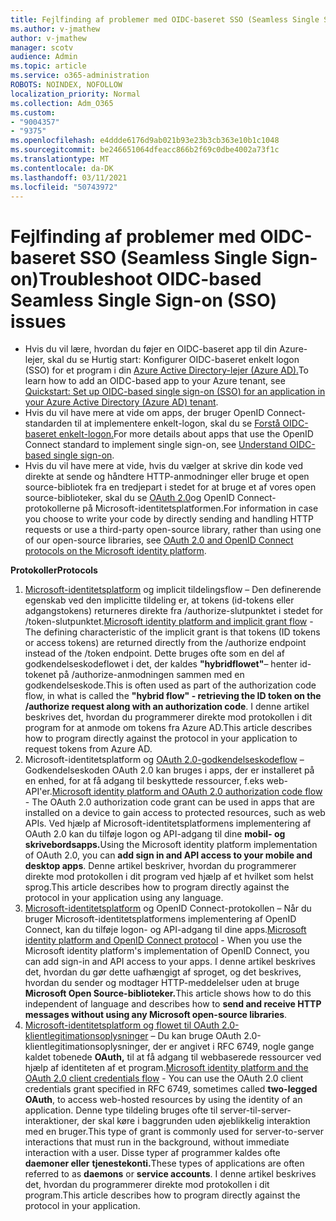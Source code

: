 ```yaml
---
title: Fejlfinding af problemer med OIDC-baseret SSO (Seamless Single Sign-on)
ms.author: v-jmathew
author: v-jmathew
manager: scotv
audience: Admin
ms.topic: article
ms.service: o365-administration
ROBOTS: NOINDEX, NOFOLLOW
localization_priority: Normal
ms.collection: Adm_O365
ms.custom:
- "9004357"
- "9375"
ms.openlocfilehash: e4ddde6176d9ab021b93e23b3cb363e10b1c1048
ms.sourcegitcommit: be246651064dfeacc866b2f69c0dbe4002a73f1c
ms.translationtype: MT
ms.contentlocale: da-DK
ms.lasthandoff: 03/11/2021
ms.locfileid: "50743972"
---
```

# <a name="troubleshoot-oidc-based-seamless-single-sign-on-sso-issues"></a><span data-ttu-id="c267d-102">Fejlfinding af problemer med OIDC-baseret SSO (Seamless Single Sign-on)</span><span class="sxs-lookup"><span data-stu-id="c267d-102">Troubleshoot OIDC-based Seamless Single Sign-on (SSO) issues</span></span>

- <span data-ttu-id="c267d-103">Hvis du vil lære, hvordan du føjer en OIDC-baseret app til din Azure-lejer, skal du se Hurtig start: Konfigurer OIDC-baseret enkelt logon (SSO) for et program i din [Azure Active Directory-lejer (Azure AD).](https://docs.microsoft.com/azure/active-directory/manage-apps/add-application-portal-setup-oidc-sso)</span><span class="sxs-lookup"><span data-stu-id="c267d-103">To learn how to add an OIDC-based app to your Azure tenant, see [Quickstart: Set up OIDC-based single sign-on (SSO) for an application in your Azure Active Directory (Azure AD) tenant](https://docs.microsoft.com/azure/active-directory/manage-apps/add-application-portal-setup-oidc-sso).</span></span>
- <span data-ttu-id="c267d-104">Hvis du vil have mere at vide om apps, der bruger OpenID Connect-standarden til at implementere enkelt-logon, skal du se [Forstå OIDC-baseret enkelt-logon.](https://docs.microsoft.com/azure/active-directory/manage-apps/configure-oidc-single-sign-on)</span><span class="sxs-lookup"><span data-stu-id="c267d-104">For more details about apps that use the OpenID Connect standard to implement single sign-on, see [Understand OIDC-based single sign-on](https://docs.microsoft.com/azure/active-directory/manage-apps/configure-oidc-single-sign-on).</span></span>
- <span data-ttu-id="c267d-105">Hvis du vil have mere at vide, hvis du vælger at skrive din kode ved direkte at sende og håndtere HTTP-anmodninger eller bruge et open source-bibliotek fra en tredjepart i stedet for at bruge et af vores open source-biblioteker, skal du se [OAuth 2.0](https://docs.microsoft.com/azure/active-directory/develop/active-directory-v2-protocols)og OpenID Connect-protokollerne på Microsoft-identitetsplatformen.</span><span class="sxs-lookup"><span data-stu-id="c267d-105">For information in case you choose to write your code by directly sending and handling HTTP requests or use a third-party open-source library, rather than using one of our open-source libraries, see [OAuth 2.0 and OpenID Connect protocols on the Microsoft identity platform](https://docs.microsoft.com/azure/active-directory/develop/active-directory-v2-protocols).</span></span>

<span data-ttu-id="c267d-106">**Protokoller**</span><span class="sxs-lookup"><span data-stu-id="c267d-106">**Protocols**</span></span>

1. <span data-ttu-id="c267d-107">[Microsoft-identitetsplatform](https://docs.microsoft.com/azure/active-directory/develop/v2-oauth2-implicit-grant-flow) og implicit tildelingsflow – Den definerende egenskab ved den implicitte tildeling er, at tokens (id-tokens eller adgangstokens) returneres direkte fra /authorize-slutpunktet i stedet for /token-slutpunktet.</span><span class="sxs-lookup"><span data-stu-id="c267d-107">[Microsoft identity platform and implicit grant flow](https://docs.microsoft.com/azure/active-directory/develop/v2-oauth2-implicit-grant-flow) - The defining characteristic of the implicit grant is that tokens (ID tokens or access tokens) are returned directly from the /authorize endpoint instead of the /token endpoint.</span></span> <span data-ttu-id="c267d-108">Dette bruges ofte som en del af godkendelseskodeflowet i det, der kaldes **"hybridflowet"**– henter id-tokenet på /authorize-anmodningen sammen med en godkendelseskode.</span><span class="sxs-lookup"><span data-stu-id="c267d-108">This is often used as part of the authorization code flow, in what is called the **"hybrid flow" - retrieving the ID token on the /authorize request along with an authorization code**.</span></span> <span data-ttu-id="c267d-109">I denne artikel beskrives det, hvordan du programmerer direkte mod protokollen i dit program for at anmode om tokens fra Azure AD.</span><span class="sxs-lookup"><span data-stu-id="c267d-109">This article describes how to program directly against the protocol in your application to request tokens from Azure AD.</span></span>
2. <span data-ttu-id="c267d-110">Microsoft-identitetsplatform og [OAuth 2.0-godkendelseskodeflow](https://docs.microsoft.com/azure/active-directory/develop/v2-oauth2-auth-code-flow) – Godkendelseskoden OAuth 2.0 kan bruges i apps, der er installeret på en enhed, for at få adgang til beskyttede ressourcer, f.eks web-API'er.</span><span class="sxs-lookup"><span data-stu-id="c267d-110">[Microsoft identity platform and OAuth 2.0 authorization code flow](https://docs.microsoft.com/azure/active-directory/develop/v2-oauth2-auth-code-flow) - The OAuth 2.0 authorization code grant can be used in apps that are installed on a device to gain access to protected resources, such as web APIs.</span></span> <span data-ttu-id="c267d-111">Ved hjælp af Microsoft-identitetsplatformens implementering af OAuth 2.0 kan du tilføje logon og API-adgang til dine **mobil- og skrivebordsapps.**</span><span class="sxs-lookup"><span data-stu-id="c267d-111">Using the Microsoft identity platform implementation of OAuth 2.0, you can **add sign in and API access to your mobile and desktop apps**.</span></span> <span data-ttu-id="c267d-112">Denne artikel beskriver, hvordan du programmerer direkte mod protokollen i dit program ved hjælp af et hvilket som helst sprog.</span><span class="sxs-lookup"><span data-stu-id="c267d-112">This article describes how to program directly against the protocol in your application using any language.</span></span>
3. <span data-ttu-id="c267d-113">[Microsoft-identitetsplatform](https://docs.microsoft.com/azure/active-directory/develop/v2-protocols-oidc) og OpenID Connect-protokollen – Når du bruger Microsoft-identitetsplatformens implementering af OpenID Connect, kan du tilføje logon- og API-adgang til dine apps.</span><span class="sxs-lookup"><span data-stu-id="c267d-113">[Microsoft identity platform and OpenID Connect protocol](https://docs.microsoft.com/azure/active-directory/develop/v2-protocols-oidc) - When you use the Microsoft identity platform's implementation of OpenID Connect, you can add sign-in and API access to your apps.</span></span> <span data-ttu-id="c267d-114">I denne artikel beskrives det, hvordan du gør dette uafhængigt af sproget, og det beskrives, hvordan du sender og modtager HTTP-meddelelser uden at bruge **Microsoft Open Source-biblioteker.**</span><span class="sxs-lookup"><span data-stu-id="c267d-114">This article shows how to do this independent of language and describes how to **send and receive HTTP messages without using any Microsoft open-source libraries**.</span></span>
4. <span data-ttu-id="c267d-115">[Microsoft-identitetsplatform og flowet til OAuth 2.0-klientlegitimationsoplysninger](https://docs.microsoft.com/azure/active-directory/develop/v2-oauth2-client-creds-grant-flow) – Du kan bruge OAuth 2.0-klientlegitimationsoplysninger, der er angivet i RFC 6749, nogle gange kaldet tobenede **OAuth,** til at få adgang til webbaserede ressourcer ved hjælp af identiteten af et program.</span><span class="sxs-lookup"><span data-stu-id="c267d-115">[Microsoft identity platform and the OAuth 2.0 client credentials flow](https://docs.microsoft.com/azure/active-directory/develop/v2-oauth2-client-creds-grant-flow) - You can use the OAuth 2.0 client credentials grant specified in RFC 6749, sometimes called **two-legged OAuth**, to access web-hosted resources by using the identity of an application.</span></span> <span data-ttu-id="c267d-116">Denne type tildeling bruges ofte til server-til-server-interaktioner, der skal køre i baggrunden uden øjeblikkelig interaktion med en bruger.</span><span class="sxs-lookup"><span data-stu-id="c267d-116">This type of grant is commonly used for server-to-server interactions that must run in the background, without immediate interaction with a user.</span></span> <span data-ttu-id="c267d-117">Disse typer af programmer kaldes ofte **daemoner eller** **tjenestekonti.**</span><span class="sxs-lookup"><span data-stu-id="c267d-117">These types of applications are often referred to as **daemons** or **service accounts**.</span></span> <span data-ttu-id="c267d-118">I denne artikel beskrives det, hvordan du programmerer direkte mod protokollen i dit program.</span><span class="sxs-lookup"><span data-stu-id="c267d-118">This article describes how to program directly against the protocol in your application.</span></span>
